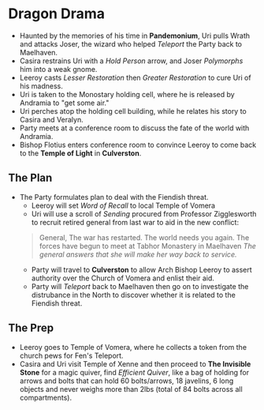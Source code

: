 <!-- TITLE: 2020 04 25 -->
<!-- SUBTITLE: A quick summary of 2020 04 25 -->

# Dragon Drama
- Haunted by the memories of his time in **Pandemonium**, Uri pulls Wrath and attacks Joser, the wizard who helped *Teleport* the Party back to Maelhaven.
- Casira restrains Uri with a *Hold Person* arrow, and Joser *Polymorphs* him into a weak gnome.
- Leeroy casts *Lesser Restoration* then *Greater Restoration*  to cure Uri of his madness.
- Uri is taken to the Monostary holding cell, where he is released by Andramia to "get some air."
- Uri perches atop the holding cell building, while he relates his story to Casira and Veralyn.
- Party meets at a conference room to discuss the fate of the world with Andramia.
- Bishop Flotius enters conference room to convince Leeroy to come back to the **Temple of Light** in **Culverston**.

## The Plan
- The Party formulates plan to deal with the Fiendish threat. 
	- Leeroy will set *Word of Recall* to local Temple of Vomera
	- Uri will use a scroll of *Sending*   procured from Professor Zigglesworth to recruit retired general from last war to aid in the new conflict:
	> 	General, The war has restarted. The world needs you again. The forces have begun to meet at Tabhor Monastery in Maelhaven
		*The general answers that she will make her way back to service.*
	- Party will travel to **Culverston** to allow Arch Bishop Leeroy to assert authority over the Church of Vomera and enlist their aid.
	- Party will *Teleport* back to Maelhaven then go on to investigate the distrubance in the North to discover whether it is related to the Fiendish threat.

## The Prep
- Leeroy goes to Temple of Vomera, where he collects a token from the church pews for Fen's Teleport.
- Casira and Uri visit Temple of Xenne and then proceed to **The Invisible Stone** for a magic quiver, find *Efficient Quiver*, like a bag of holding for arrows and bolts that can hold 60 bolts/arrows, 18 javelins, 6 long objects and never weighs more than 2lbs (total of 84 bolts across all compartments).
